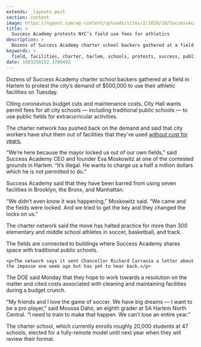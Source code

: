 ```yaml
--- 
extends: _layouts.post 
section: content 
image: https://nypost.com/wp-content/uploads/sites/2/2020/10/SuccessAcademy.jpg?quality=90&strip=all&w=1200 
title: > 
  Success Academy protests NYC’s field use fees for athletics 
description: > 
  Dozens of Success Academy charter school backers gathered at a field in Harlem to protest the city’s demand of $500,000 to use their athletic facilities on Tuesday.Citing coronavirus budget cuts and maintenance costs, City Hall wants permit fees for all city schools — including traditional public schools — to use public fields for extracurricular activities.The charter network has pushed back on the demand and said that city workers have shut them out of facilities that they’ve used without cost for years.“We’re here because the mayor locked us out of our own fields,” said Success Academy CEO and founder Eva Moskowitz at one of the contested grounds in Harlem.The fields are connected to buildings where Success Academy shares space with traditional public schools. 
keywords: > 
  field, facilities, charter, harlem, schools, protests, success, public, nycs, athletics, network, fields, school, fees, academy 
date: 1603250152.3700492 
--- 
```

<div><p>Dozens of Success Academy charter school backers gathered at a field in Harlem to protest the city&#8217;s demand of $500,000 to use their athletic facilities on Tuesday.</p>
<p>Citing coronavirus budget cuts and maintenance costs, City Hall wants permit fees for all city schools &#8212; including traditional public schools &#8212; to use public fields for extracurricular activities.</p>
<p>The charter network has pushed back on the demand and said that city workers have shut them out of facilities that they&#8217;ve used <a href="https://nypost.com/2020/10/19/success-academy-claims-city-wants-500000-to-use-playing-fields/">without cost for years.</a></p>
<p>&#8220;We&#8217;re here because the mayor locked us out of our own fields,&#8221; said Success Academy CEO and founder Eva Moskowitz at one of the contested grounds in Harlem. &#8220;It&#8217;s illegal. He wants to charge us a half a million dollars which he is not permitted to do.&#8221;</p>
<p>Success Academy said that they have been barred from using seven facilities in Brooklyn, the Bronx, and Manhattan.</p>
<p>&#8220;We didn&#8217;t even know it was happening,&#8221; Moskowitz said. &#8220;We came and the fields were locked. And we tried to get the key and they changed the locks on us.&#8221;</p>
<p>The charter network said the move has halted practice for more than 300 elementary and middle school athletes in soccer, basketball, and track.</p>
<p>The fields are connected to buildings where Success Academy shares space with traditional public schools.</p>

 
	<p>The network says it sent Chancellor Richard Carranza a letter about the impasse one week ago but has yet to hear back.</p>
<p>The DOE said Monday that they hope to work towards a resolution on the matter and cited costs associated with cleaning and maintaining facilities during a budget crunch.</p>
<p>&#8220;My friends and I love the game of soccer. We have big dreams &#8212; I want to be a pro player,&#8221; said Moussa Daho, an eighth grader at SA Harlem North Central. &#8220;I need to train to make that happen. We can&#8217;t lose an entire year.&#8221;</p>
<p>The charter school, which currently enrolls roughly 20,000 students at 47 schools, elected for a fully-remote model until next year when they will review their format.</p>
			</div>